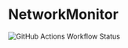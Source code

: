# NetworkMonitor
![GitHub Actions Workflow Status](https://img.shields.io/github/actions/workflow/status/bregus/NetworkMonitor/swift.yml?branch=main)

